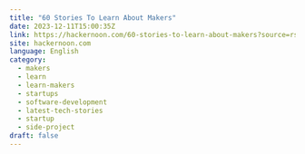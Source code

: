 ```yaml
---
title: "60 Stories To Learn About Makers"
date: 2023-12-11T15:00:35Z
link: https://hackernoon.com/60-stories-to-learn-about-makers?source=rss&utm_medium=RSS&utm_source=news.12bit.vn
site: hackernoon.com
language: English
category:
  - makers
  - learn
  - learn-makers
  - startups
  - software-development
  - latest-tech-stories
  - startup
  - side-project
draft: false
---
```

